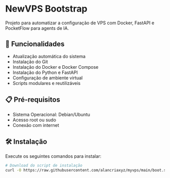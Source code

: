 # NewVPS Bootstrap

Projeto para automatizar a configuração de VPS com Docker, FastAPI e PocketFlow para agents de IA.

## 🚀 Funcionalidades

- Atualização automática do sistema
- Instalação do Git
- Instalação do Docker e Docker Compose
- Instalação do Python e FastAPI
- Configuração de ambiente virtual
- Scripts modulares e reutilizáveis

## 📋 Pré-requisitos

- Sistema Operacional: Debian/Ubuntu
- Acesso root ou sudo
- Conexão com internet

## 🛠️ Instalação

Execute os seguintes comandos para instalar:

```bash
# Download do script de instalação
curl -O https://raw.githubusercontent.com/alancriaxyz/myvps/main/boot.sh && chmod +x boot.sh &&  ./boot.sh
```